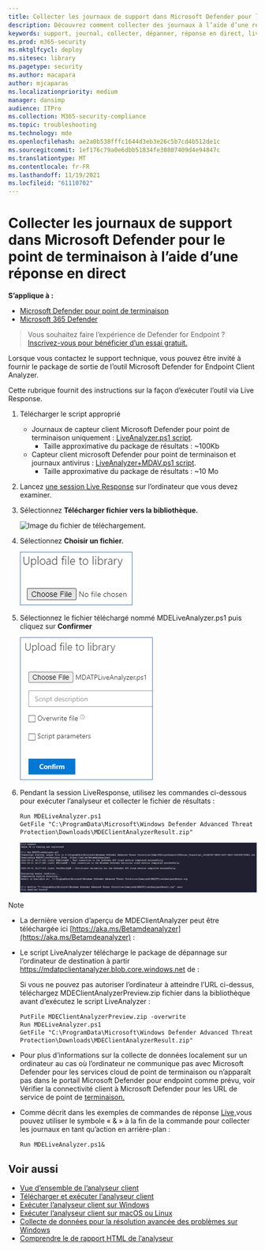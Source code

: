 ```yaml
---
title: Collecter les journaux de support dans Microsoft Defender pour le point de terminaison à l’aide d’une réponse en direct
description: Découvrez comment collecter des journaux à l’aide d’une réponse en direct pour résoudre les problèmes de Microsoft Defender pour les points de terminaison
keywords: support, journal, collecter, dépanner, réponse en direct, liveanalyzer, analyseur, en direct, réponse
ms.prod: m365-security
ms.mktglfcycl: deploy
ms.sitesec: library
ms.pagetype: security
ms.author: macapara
author: mjcaparas
ms.localizationpriority: medium
manager: dansimp
audience: ITPro
ms.collection: M365-security-compliance
ms.topic: troubleshooting
ms.technology: mde
ms.openlocfilehash: ae2a0b538fffc1644d3eb3e26c5b7cd4b512de1c
ms.sourcegitcommit: 1ef176c79a0e6dbb51834fe30807409d4e94847c
ms.translationtype: MT
ms.contentlocale: fr-FR
ms.lasthandoff: 11/19/2021
ms.locfileid: "61110702"
---
```

# <a name="collect-support-logs-in-microsoft-defender-for-endpoint-using-live-response"></a>Collecter les journaux de support dans Microsoft Defender pour le point de terminaison à l’aide d’une réponse en direct


**S’applique à :**
- [Microsoft Defender pour point de terminaison](https://go.microsoft.com/fwlink/p/?linkid=2154037)
- [Microsoft 365 Defender](https://go.microsoft.com/fwlink/?linkid=2118804)

> Vous souhaitez faire l’expérience de Defender for Endpoint ? [Inscrivez-vous pour bénéficier d’un essai gratuit.](https://signup.microsoft.com/create-account/signup?products=7f379fee-c4f9-4278-b0a1-e4c8c2fcdf7e&ru=https://aka.ms/MDEp2OpenTrial?ocid=docs-wdatp-pullalerts-abovefoldlink)


Lorsque vous contactez le support technique, vous pouvez être invité à fournir le package de sortie de l’outil Microsoft Defender for Endpoint Client Analyzer.

Cette rubrique fournit des instructions sur la façon d’exécuter l’outil via Live Response.

1. Télécharger le script approprié
   - Journaux de capteur client Microsoft Defender pour point de terminaison uniquement : [LiveAnalyzer.ps1 script](https://aka.ms/MDELiveAnalyzer).
      - Taille approximative du package de résultats : ~100Kb
   - Capteur client microsoft Defender pour point de terminaison et journaux antivirus : [LiveAnalyzer+MDAV.ps1 script](https://aka.ms/MDELiveAnalyzerAV).
       - Taille approximative du package de résultats : ~10 Mo

2. Lancez [une session Live Response](live-response.md#initiate-a-live-response-session-on-a-device) sur l’ordinateur que vous devez examiner.

3. Sélectionnez **Télécharger fichier vers la bibliothèque.**

    ![Image du fichier de téléchargement.](images/upload-file.png)

4. Sélectionnez **Choisir un fichier.**

    ![Image du bouton de choix du fichier 1.](images/choose-file.png)

5. Sélectionnez le fichier téléchargé nommé MDELiveAnalyzer.ps1 puis cliquez sur **Confirmer**

   ![Image du bouton de choix du fichier 2.](images/analyzer-file.png)

6. Pendant la session LiveResponse, utilisez les commandes ci-dessous pour exécuter l’analyseur et collecter le fichier de résultats :

    ```console
    Run MDELiveAnalyzer.ps1
    GetFile "C:\ProgramData\Microsoft\Windows Defender Advanced Threat Protection\Downloads\MDEClientAnalyzerResult.zip"
    ```

    [![Image des commandes.](images/analyzer-commands.png)](images/analyzer-commands.png#lightbox)

> [!NOTE]
>
> - La dernière version d’aperçu de MDEClientAnalyzer peut être téléchargée ici [https://aka.ms/Betamdeanalyzer](https://aka.ms/Betamdeanalyzer) :
>
> - Le script LiveAnalyzer télécharge le package de dépannage sur l’ordinateur de destination à partir https://mdatpclientanalyzer.blob.core.windows.net de :
>
>   Si vous ne pouvez pas autoriser l’ordinateur à atteindre l’URL ci-dessus, téléchargez MDEClientAnalyzerPreview.zip fichier dans la bibliothèque avant d’exécutez le script LiveAnalyzer :
>
>   ```console
>   PutFile MDEClientAnalyzerPreview.zip -overwrite
>   Run MDELiveAnalyzer.ps1
>   GetFile "C:\ProgramData\Microsoft\Windows Defender Advanced Threat Protection\Downloads\MDEClientAnalyzerResult.zip"
>   ```
>
> - Pour plus d’informations sur la collecte de données localement sur un ordinateur au cas où l’ordinateur ne communique pas avec Microsoft Defender pour les services cloud de point de terminaison ou n’apparaît pas dans le portail Microsoft Defender pour endpoint comme prévu, voir Vérifier la connectivité client à Microsoft Defender pour les URL de service de point de [terminaison.](configure-proxy-internet.md#verify-client-connectivity-to-microsoft-defender-for-endpoint-service-urls)
> 
> - Comme décrit dans les exemples de commandes de réponse [Live,](live-response-command-examples.md)vous pouvez utiliser le symbole « & » à la fin de la commande pour collecter les journaux en tant qu’action en arrière-plan :
>   ```console
>   Run MDELiveAnalyzer.ps1&
>   ```


## <a name="see-also"></a>Voir aussi
- [Vue d’ensemble de l’analyseur client](overview-client-analyzer.md)
- [Télécharger et exécuter l’analyseur client](download-client-analyzer.md)
- [Exécuter l’analyseur client sur Windows](run-analyzer-windows.md)
- [Exécuter l’analyseur client sur macOS ou Linux](run-analyzer-macos-linux.md)
- [Collecte de données pour la résolution avancée des problèmes sur Windows](data-collection-analyzer.md)
- [Comprendre le de rapport HTML de l’analyseur](analyzer-report.md)

